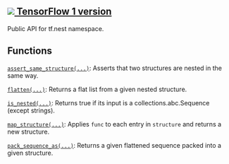 [ ![](https://tensorflow.google.cn/images/tf_logo_32px.png) TensorFlow 1
version](/versions/r1.15/api_docs/python/tf/nest)  
---  
  
Public API for tf.nest namespace.

## Functions

[`assert_same_structure(...)`](https://tensorflow.google.cn/api_docs/python/tf/nest/assert_same_structure):
Asserts that two structures are nested in the same way.

[`flatten(...)`](https://tensorflow.google.cn/api_docs/python/tf/nest/flatten):
Returns a flat list from a given nested structure.

[`is_nested(...)`](https://tensorflow.google.cn/api_docs/python/tf/nest/is_nested):
Returns true if its input is a collections.abc.Sequence (except strings).

[`map_structure(...)`](https://tensorflow.google.cn/api_docs/python/tf/nest/map_structure):
Applies `func` to each entry in `structure` and returns a new structure.

[`pack_sequence_as(...)`](https://tensorflow.google.cn/api_docs/python/tf/nest/pack_sequence_as):
Returns a given flattened sequence packed into a given structure.

